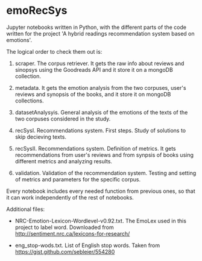 # emoRecSys
Jupyter notebooks written in Python, with the different parts of the code written for the project 'A hybrid readings recommendation system based on emotions'.

The logical order to check them out is:

1. scraper. The corpus retriever. It gets the raw info about reviews and sinopsys using the Goodreads API and it store it on a mongoDB collection.

2. metadata. It gets the emotion analysis from the two corpuses, user's reviews and synopsis of the books, and it store it on mongoDB collections.

3. datasetAnalysyis. General analysis of the emotions of the texts of the two corpuses considered in the study.

4. recSysI. Recommendations system. First steps. Study of solutions to skip decieving texts.

5. recSysII. Recommendations system. Definition of metrics. It gets recommendations from user's reviews and from synpsis of books using different metrics and analyzing results.

6. validation. Validation of the recommendation system. Testing and setting of metrics and parameters for the specific corpus. 

Every notebook includes every needed function from previous ones, so that it can work independently of the rest of notebooks.

Additional files:

- NRC-Emotion-Lexicon-Wordlevel-v0.92.txt. The EmoLex used in this project to label word. Downloaded from http://sentiment.nrc.ca/lexicons-for-research/

- eng_stop-wods.txt. List of English stop words. Taken from https://gist.github.com/sebleier/554280
